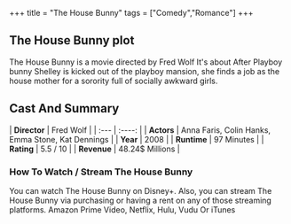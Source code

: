 +++
title = "The House Bunny"
tags = ["Comedy","Romance"]
+++
## The House Bunny plot
The House Bunny is a movie directed by Fred Wolf It's about After Playboy bunny Shelley is kicked out of the playboy mansion, she finds a job as the house mother for a sorority full of socially awkward girls.
## Cast And Summary
| **Director**      | Fred Wolf |
    | :---        |    :----:   |
    |  **Actors** | Anna Faris, Colin Hanks, Emma Stone, Kat Dennings |
    | **Year**   | 2008    |
    |  **Runtime** | 97 Minutes |
    |  **Rating** | 5.5 / 10 | 
    |  **Revenue** | 48.24$ Millions |
### How To Watch / Stream The House Bunny
You can watch The House Bunny on Disney+.
Also, you can stream The House Bunny via purchasing or having a rent on any of those streaming platforms.
Amazon Prime Video, Netflix, Hulu, Vudu Or iTunes